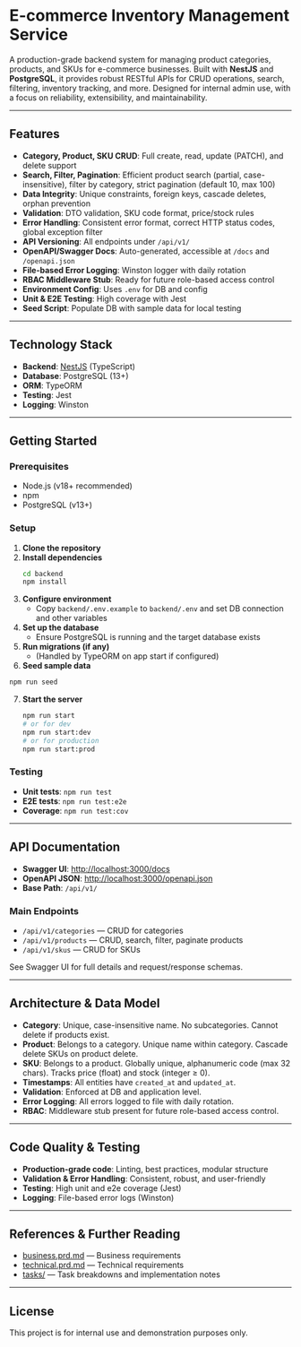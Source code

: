 # E-commerce Inventory Management Service

A production-grade backend system for managing product categories, products, and SKUs for e-commerce businesses. Built with **NestJS** and **PostgreSQL**, it provides robust RESTful APIs for CRUD operations, search, filtering, inventory tracking, and more. Designed for internal admin use, with a focus on reliability, extensibility, and maintainability.

---

## Features

- **Category, Product, SKU CRUD**: Full create, read, update (PATCH), and delete support
- **Search, Filter, Pagination**: Efficient product search (partial, case-insensitive), filter by category, strict pagination (default 10, max 100)
- **Data Integrity**: Unique constraints, foreign keys, cascade deletes, orphan prevention
- **Validation**: DTO validation, SKU code format, price/stock rules
- **Error Handling**: Consistent error format, correct HTTP status codes, global exception filter
- **API Versioning**: All endpoints under `/api/v1/`
- **OpenAPI/Swagger Docs**: Auto-generated, accessible at `/docs` and `/openapi.json`
- **File-based Error Logging**: Winston logger with daily rotation
- **RBAC Middleware Stub**: Ready for future role-based access control
- **Environment Config**: Uses `.env` for DB and config
- **Unit & E2E Testing**: High coverage with Jest
- **Seed Script**: Populate DB with sample data for local testing

---

## Technology Stack

- **Backend**: [NestJS](https://nestjs.com/) (TypeScript)
- **Database**: PostgreSQL (13+)
- **ORM**: TypeORM
- **Testing**: Jest
- **Logging**: Winston

---

## Getting Started

### Prerequisites
- Node.js (v18+ recommended)
- npm
- PostgreSQL (v13+)

### Setup
1. **Clone the repository**
2. **Install dependencies**
   ```bash
   cd backend
   npm install
   ```
3. **Configure environment**
   - Copy `backend/.env.example` to `backend/.env` and set DB connection and other variables
4. **Set up the database**
   - Ensure PostgreSQL is running and the target database exists
5. **Run migrations (if any)**
   - (Handled by TypeORM on app start if configured)
6. **Seed sample data**
```bash
npm run seed
```
7. **Start the server**
   ```bash
   npm run start
   # or for dev
   npm run start:dev
   # or for production
   npm run start:prod
   ```


### Testing
- **Unit tests**: `npm run test`
- **E2E tests**: `npm run test:e2e`
- **Coverage**: `npm run test:cov`

---

## API Documentation
- **Swagger UI**: [http://localhost:3000/docs](http://localhost:3000/docs)
- **OpenAPI JSON**: [http://localhost:3000/openapi.json](http://localhost:3000/openapi.json)
- **Base Path**: `/api/v1/`

### Main Endpoints
- `/api/v1/categories` — CRUD for categories
- `/api/v1/products` — CRUD, search, filter, paginate products
- `/api/v1/skus` — CRUD for SKUs

See Swagger UI for full details and request/response schemas.

---

## Architecture & Data Model

- **Category**: Unique, case-insensitive name. No subcategories. Cannot delete if products exist.
- **Product**: Belongs to a category. Unique name within category. Cascade delete SKUs on product delete.
- **SKU**: Belongs to a product. Globally unique, alphanumeric code (max 32 chars). Tracks price (float) and stock (integer ≥ 0).
- **Timestamps**: All entities have `created_at` and `updated_at`.
- **Validation**: Enforced at DB and application level.
- **Error Logging**: All errors logged to file with daily rotation.
- **RBAC**: Middleware stub present for future role-based access control.

---

## Code Quality & Testing
- **Production-grade code**: Linting, best practices, modular structure
- **Validation & Error Handling**: Consistent, robust, and user-friendly
- **Testing**: High unit and e2e coverage (Jest)
- **Logging**: File-based error logs (Winston)

---

## References & Further Reading
- [business.prd.md](./business.prd.md) — Business requirements
- [technical.prd.md](./technical.prd.md) — Technical requirements
- [tasks/](./tasks/) — Task breakdowns and implementation notes

---

## License
This project is for internal use and demonstration purposes only. 